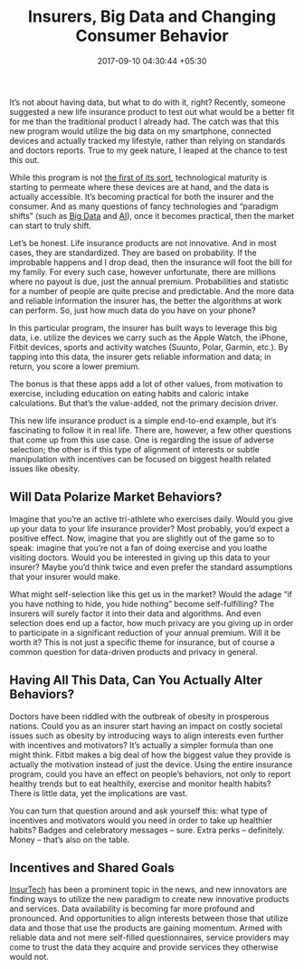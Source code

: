 ﻿---
title: Insurers, Big Data and Changing Consumer Behavior
date: 2017-09-10 04:30:44 +05:30
categories:
- Data
- Fintech
- Insights
- InsurTech
tags:
- Asia
- Big data
- Europe
- insights
- insurers
- US
layout: post
type: post
status: publish
category:
- InsurTech
- Data
- Fintech
- Insights
Markets:
- Asia
- Big data
- Europe
- insights
- insurers
- US
Person: Markus Lampinen
---

<p>It’s not about having data, but what to do with it, right? Recently, someone suggested a new life insurance product to test out what would be a better fit for me than the traditional product I already had. The catch was that this new program would utilize the big data on my smartphone, connected devices and actually tracked my lifestyle, rather than relying on standards and doctors reports. True to my geek nature, I leaped at the chance to test this out. </p>
<p>While this program is not <a href="https://news.crowdvalley.com/news/insurtech-disruption-next-to-ride-the-fintech-wave">the first of its sort</a>, technological maturity is starting to permeate where these devices are at hand, and the data is actually accessible. It’s becoming practical for both the insurer and the consumer. And as many questions of fancy technologies and “paradigm shifts” (such as <a href="https://letstalkpayments.com/big-data-is-the-800-pound-gorilla-in-the-room/">Big Data</a> and <a href="https://letstalkpayments.com/ai-most-defining-technology-banking-industry/">AI</a>), once it becomes practical, then the market can start to truly shift. </p>
<p>Let’s be honest. Life insurance products are not innovative. And in most cases, they are standardized. They are based on probability. If the improbable happens and I drop dead, then the insurance will foot the bill for my family. For every such case, however unfortunate, there are millions where no payout is due, just the annual premium. Probabilities and statistic for a number of people are quite precise and predictable. And the more data and reliable information the insurer has, the better the algorithms at work can perform. So, just how much data do you have on your phone? </p>
<p>In this particular program, the insurer has built ways to leverage this big data, i.e. utilize the devices we carry such as the Apple Watch, the iPhone, Fitbit devices, sports and activity watches (Suunto, Polar, Garmin, etc.). By tapping into this data, the insurer gets reliable information and data; in return, you score a lower premium. </p>
<p>The bonus is that these apps add a lot of other values, from motivation to exercise, including education on eating habits and caloric intake calculations. But that’s the value-added, not the primary decision driver. </p>
<p>This new life insurance product is a simple end-to-end example, but it’s fascinating to follow it in real life. There are, however, a few other questions that come up from this use case. One is regarding the issue of adverse selection; the other is if this type of alignment of interests or subtle manipulation with incentives can be focused on biggest health related issues like obesity. </p>
<h2>Will Data Polarize Market Behaviors?</h2>
<p>Imagine that you’re an active tri-athlete who exercises daily. Would you give up your data to your life insurance provider? Most probably, you’d expect a positive effect. Now, imagine that you are slightly out of the game so to speak: imagine that you’re not a fan of doing exercise and you loathe visiting doctors. Would you be interested in giving up this data to your insurer? Maybe you’d think twice and even prefer the standard assumptions that your insurer would make. </p>
<p>What might self-selection like this get us in the market? Would the adage “if you have nothing to hide, you hide nothing” become self-fulfilling? The insurers will surely factor it into their data and algorithms. And even selection does end up a factor, how much privacy are you giving up in order to participate in a significant reduction of your annual premium. Will it be worth it? This is not just a specific theme for insurance, but of course a common question for data-driven products and privacy in general.</p>
<h2>Having All This Data, Can You Actually Alter Behaviors? </h2>
<p>Doctors have been riddled with the outbreak of obesity in prosperous nations. Could you as an insurer start having an impact on costly societal issues such as obesity by introducing ways to align interests even further with incentives and motivators? It’s actually a simpler formula than one might think. Fitbit makes a big deal of how the biggest value they provide is actually the motivation instead of just the device. Using the entire insurance program, could you have an effect on people’s behaviors, not only to report healthy trends but to eat healthily, exercise and monitor health habits? There is little data, yet the implications are vast.</p>
<p>You can turn that question around and ask yourself this: what type of incentives and motivators would you need in order to take up healthier habits? Badges and celebratory messages – sure. Extra perks – definitely. Money – that’s also on the table.</p>
<h2>Incentives and Shared Goals</h2>
<p><a href="https://letstalkpayments.com/5-insurtech-trends-that-will-keep-you-ahead-of-curve/">InsurTech</a> has been a prominent topic in the news, and new innovators are finding ways to utilize the new paradigm to create new innovative products and services. Data availability is becoming far more profound and pronounced. And opportunities to align interests between those that utilize data and those that use the products are gaining momentum. Armed with reliable data and not mere self-filled questionnaires, service providers may come to trust the data they acquire and provide services they otherwise would not.</p>

